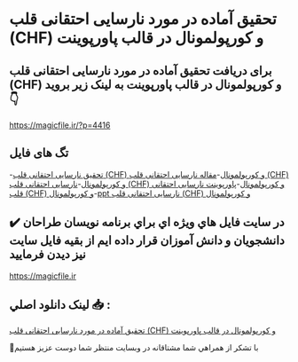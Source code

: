 # تحقیق آماده در مورد نارسایی احتقانی قلب (CHF) و کورپولمونال در قالب پاورپوینت

## برای دریافت تحقیق آماده در مورد نارسایی احتقانی قلب (CHF) و کورپولمونال در قالب پاورپوینت به لینک زیر بروید 👇

https://magicfile.ir/?p=4416

## تگ های فایل

-[تحقیق نارسایی احتقانی قلب (CHF) و کورپولمونال](https://magicfile.ir/product/%d8%aa%d8%ad%d9%82%db%8c%d9%82-%d9%86%d8%a7%d8%b1%d8%b3%d8%a7%db%8c%db%8c-%d8%a7%d8%ad%d8%aa%d9%82%d8%a7%d9%86%db%8c-%d9%82%d9%84%d8%a8-chf-%d9%88-%da%a9%d9%88%d8%b1%d9%be%d9%88%d9%84%d9%85%d9%88%d9%86%d8%a7%d9%84-%d9%be%d8%a7%d9%88%d8%b1%d9%be%d9%88%db%8c%d9%86%d8%aa/)-[مقاله نارسایی احتقانی قلب (CHF) و کورپولمونال](https://magicfile.ir/product/%d8%aa%d8%ad%d9%82%db%8c%d9%82-%d9%86%d8%a7%d8%b1%d8%b3%d8%a7%db%8c%db%8c-%d8%a7%d8%ad%d8%aa%d9%82%d8%a7%d9%86%db%8c-%d9%82%d9%84%d8%a8-chf-%d9%88-%da%a9%d9%88%d8%b1%d9%be%d9%88%d9%84%d9%85%d9%88%d9%86%d8%a7%d9%84-%d9%be%d8%a7%d9%88%d8%b1%d9%be%d9%88%db%8c%d9%86%d8%aa/)-[نارسایی احتقانی قلب (CHF) و کورپولمونال](https://magicfile.ir/product/%d8%aa%d8%ad%d9%82%db%8c%d9%82-%d9%86%d8%a7%d8%b1%d8%b3%d8%a7%db%8c%db%8c-%d8%a7%d8%ad%d8%aa%d9%82%d8%a7%d9%86%db%8c-%d9%82%d9%84%d8%a8-chf-%d9%88-%da%a9%d9%88%d8%b1%d9%be%d9%88%d9%84%d9%85%d9%88%d9%86%d8%a7%d9%84-%d9%be%d8%a7%d9%88%d8%b1%d9%be%d9%88%db%8c%d9%86%d8%aa/)-[پاورپوینت نارسایی احتقانی قلب (CHF) و کورپولمونال](https://magicfile.ir/product/%d8%aa%d8%ad%d9%82%db%8c%d9%82-%d9%86%d8%a7%d8%b1%d8%b3%d8%a7%db%8c%db%8c-%d8%a7%d8%ad%d8%aa%d9%82%d8%a7%d9%86%db%8c-%d9%82%d9%84%d8%a8-chf-%d9%88-%da%a9%d9%88%d8%b1%d9%be%d9%88%d9%84%d9%85%d9%88%d9%86%d8%a7%d9%84-%d9%be%d8%a7%d9%88%d8%b1%d9%be%d9%88%db%8c%d9%86%d8%aa/)-[ppt نارسایی احتقانی قلب (CHF) و کورپولمونال](https://magicfile.ir/product/%d8%aa%d8%ad%d9%82%db%8c%d9%82-%d9%86%d8%a7%d8%b1%d8%b3%d8%a7%db%8c%db%8c-%d8%a7%d8%ad%d8%aa%d9%82%d8%a7%d9%86%db%8c-%d9%82%d9%84%d8%a8-chf-%d9%88-%da%a9%d9%88%d8%b1%d9%be%d9%88%d9%84%d9%85%d9%88%d9%86%d8%a7%d9%84-%d9%be%d8%a7%d9%88%d8%b1%d9%be%d9%88%db%8c%d9%86%d8%aa/)

## ✔️ در سايت فايل هاي ويژه اي براي برنامه نويسان طراحان دانشجويان و دانش آموزان قرار داده ايم از بقيه فايل سايت نيز ديدن فرماييد

https://magicfile.ir


## لينک دانلود اصلي 📥 :

[تحقیق آماده در مورد نارسایی احتقانی قلب (CHF) و کورپولمونال در قالب پاورپوینت](https://magicfile.ir/product/%d8%aa%d8%ad%d9%82%db%8c%d9%82-%d9%86%d8%a7%d8%b1%d8%b3%d8%a7%db%8c%db%8c-%d8%a7%d8%ad%d8%aa%d9%82%d8%a7%d9%86%db%8c-%d9%82%d9%84%d8%a8-chf-%d9%88-%da%a9%d9%88%d8%b1%d9%be%d9%88%d9%84%d9%85%d9%88%d9%86%d8%a7%d9%84-%d9%be%d8%a7%d9%88%d8%b1%d9%be%d9%88%db%8c%d9%86%d8%aa/) 


🙏با تشکر از همراهي شما مشتاقانه در وبسایت منتظر شما دوست عزیز هستیم

